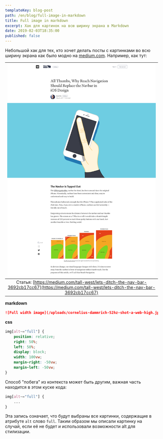 ```yaml
---
templateKey: blog-post
path: /en/blog/full-image-in-markdown
title: Full image in markdown
excerpt: Хак для картинок на всю ширину экрана в Markdown
date: 2019-02-03T18:35:00
published: false
---
```


Небольшой хак для тех, кто хочет делать посты с картинками во всю ширину экрана как было модно на [medium.com](https://medium.com). 
Например, как тут:
<div class="image-with-caption"></div>

| ![Full width image](/uploads/medium-article.png) |
|:--:|
| Статья: [https://medium.com/tall-west/lets-ditch-the-nav-bar-3692cb17cc67](https://medium.com/tall-west/lets-ditch-the-nav-bar-3692cb17cc67) |

**markdown**
```markdown
![Full width image](/uploads/cornelius-dammrich-52hz-shot-a-web-high.jpg)
```

**css**
```css
img[alt~="full"] {
    position: relative;
    right: 50%;
    left: 50%;
    display: block;
    width: 100vw;
    margin-right: -50vw;
    margin-left: -50vw;
}
```

Способ "побега" из контекста может быть другим, важная часть находится в этом куске кода:

```css
img[alt~="full"] {
    ...
}
```

Эта запись означает, что будут выбраны все картинки, содержащие в атрибуте `alt` слово `full`. Таким образом мы описали картинку на случай, если её не будет и использовали возможности alt для стилизации.